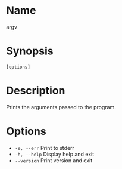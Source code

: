 # Name

argv

# Synopsis

```
[options]
```

# Description

Prints the arguments passed to the program.

# Options

* `-e, --err` Print to stderr
* `-h, --help` Display help and exit
* `--version` Print version and exit
